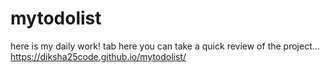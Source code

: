 # mytodolist
here is my daily work!
tab here you can take a quick review of the project...
https://diksha25code.github.io/mytodolist/
